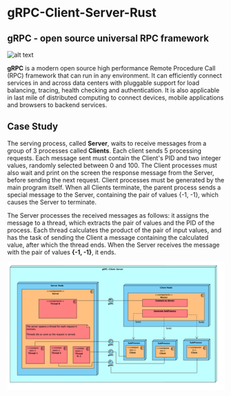 # gRPC-Client-Server-Rust

## gRPC - open source universal RPC framework

![alt text](https://res.cloudinary.com/practicaldev/image/fetch/s--nhFKbrqG--/c_imagga_scale,f_auto,fl_progressive,h_420,q_auto,w_1000/https://dev-to-uploads.s3.amazonaws.com/i/v4vvjnbirspyrhh6usaf.png)

**gRPC** is a modern open source high performance Remote Procedure Call (RPC) framework that can run in any environment. It can efficiently connect services in and across data centers with pluggable support for load balancing, tracing, health checking and authentication. It is also applicable in last mile of distributed computing to connect devices, mobile applications and browsers to backend services.

## Case Study

The serving process, called **Server**, waits to receive messages from a group of 3 processes called **Clients**. Each client sends 5 processing requests. Each message sent must contain the Client's PID and two integer values, randomly selected between 0 and 100. The Client processes must also wait and print on the screen the response message from the Server, before sending the next request. Client processes must be generated by the main program itself. When all Clients terminate, the parent process sends a special message to the Server, containing the pair of values {-1, -1}, which causes the Server to terminate.

The Server processes the received messages as follows: it assigns the message to a thread, which extracts the pair of values and the PID of the process. Each thread calculates the product of the pair of input values, and has the task of sending the Client a message containing the calculated value, after which the thread ends. When the Server receives the message with the pair of values **{-1, -1}**, it ends.

![alt text](https://raw.githubusercontent.com/Aledangelo/gRPC-Client-Server-Rust/main/deployment_diagram.png)